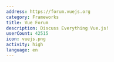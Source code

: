 ```yaml
---
address: https://forum.vuejs.org
category: Frameworks
title: Vue Forum
description: Discuss Everything Vue.js!
userCount: 42515
icon: vuejs.png
activity: high
language: en
---
```

